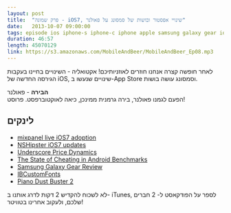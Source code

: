 ```yaml
---
layout: post
title:  "פרק שמונה - iOS7, שינויי אפסטור ובושות של סמסונג על פאולנר"
date:   2013-10-07 09:00:00
tags: episode ios iphone-s iphone-c iphone apple samsung galaxy gear ios7 note
duration: 46:57
length: 45070129
link: https://s3.amazonaws.com/MobileAndBeer/MobileAndBeer_Ep08.mp3
---
```


לאחר חופשה קצרה אנחנו חוזרים לאוזניותיכם!
אקטואליה - השינויים בחיינו בעקבות הגירסה החדשה של iOS, שינויים שנעשו ב-App Store וסמסונג עושה בושות.

**הבירה** - פאולנר  
הפעם לגמנו פאולנר, בירה גרמנית ממינכן, כיאה לאוקטוברפסט. פרוסט!

## לינקים

* [mixpanel live iOS7 adoption](https://mixpanel.com/trends/#report/ios_7)
* [NSHipster iOS7 updates](http://www.nshipster.com/ios7/)
* [Underscore Price Dynamics](http://www.marco.org/2013/09/28/underscore-price-dynamics)
* [The State of Cheating in Android Benchmarks](http://www.anandtech.com/show/7384/state-of-cheating-in-android-benchmarks)
* [Samsung Galaxy Gear Review](http://www.anandtech.com/show/7381/samsung-galaxy-gear-review)
* [IBCustomFonts](https://github.com/deni2s/IBCustomFonts)
* [Piano Dust Buster 2](https://itunes.apple.com/il/app/piano-dust-buster-2-song-game/id502356539?mt=8)

לא לשכוח להקדיש 2 דקות לדרג אותנו ב- iTunes, לספר על הפודקאסט ל- 2 חברים שלכם, ולעקוב אחרינו בטוויטר!

